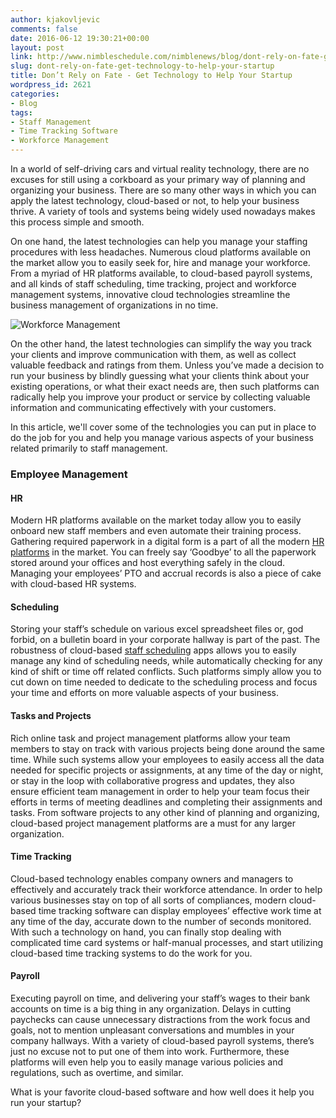 ```yaml
---
author: kjakovljevic
comments: false
date: 2016-06-12 19:30:21+00:00
layout: post
link: http://www.nimbleschedule.com/nimblenews/blog/dont-rely-on-fate-get-technology-to-help-your-startup/
slug: dont-rely-on-fate-get-technology-to-help-your-startup
title: Don’t Rely on Fate - Get Technology to Help Your Startup
wordpress_id: 2621
categories:
- Blog
tags:
- Staff Management
- Time Tracking Software
- Workforce Management
---
```


In a world of self-driving cars and virtual reality technology, there are no excuses for still using a corkboard as your primary way of planning and organizing your business. There are so many other ways in which you can apply the latest technology, cloud-based or not, to help your business thrive. A variety of tools and systems being widely used nowadays makes this process simple and smooth.

On one hand, the latest technologies can help you manage your staffing procedures with less headaches. Numerous cloud platforms available on the market allow you to easily seek for, hire and manage your workforce. From a myriad of HR platforms available, to cloud-based payroll systems, and all kinds of staff scheduling, time tracking, project and workforce management systems, innovative cloud technologies streamline the business management of organizations in no time.

![Workforce Management](http://www.nimbleschedule.com/wp-content/uploads/2016/06/Cut-that-Excel-sheet-in-half.jpg)  
  
  


On the other hand, the latest technologies can simplify the way you track your clients and improve communication with them, as well as  collect valuable feedback and ratings from them. Unless you’ve made a decision to run your business by blindly guessing what your clients think about your existing operations, or what their exact needs are, then such platforms can radically help you improve your product or service by collecting valuable information and communicating effectively with your customers.

In this article, we'll cover some of the technologies you can put in place to do the job for you and help you manage various aspects of your business related primarily to staff management.



### Employee Management





#### HR


Modern HR platforms available on the market today allow you to easily onboard new staff members and even automate their training process. Gathering required paperwork in a digital form is a part of all the modern [HR platforms](http://www.nimbleschedule.com/nimblenews/blog/perks-of-cloud-hr-management-technology/) in the market. You can freely say ‘Goodbye’ to all the paperwork stored around your offices and host everything safely in the cloud. Managing your employees’ PTO and accrual records is also a piece of cake with cloud-based HR systems.



#### Scheduling


Storing your staff’s schedule on various excel spreadsheet files or, god forbid, on a bulletin board in your corporate hallway is part of the past. The robustness of cloud-based [staff scheduling](http://www.nimbleschedule.com/) apps allows you to easily manage any kind of scheduling needs, while automatically checking for any kind of shift or time off related conflicts. Such platforms simply allow you to cut down on time needed to dedicate to the scheduling process and focus your time and efforts on more valuable aspects of your business.



#### Tasks and Projects


Rich online task and project management platforms allow your team members to stay on track with various projects being done around the same time. While such systems allow your employees to easily access all the data needed for specific projects or assignments, at any time of the day or night, or stay in the loop with collaborative progress and updates, they also ensure efficient team management in order to help your team focus their efforts in terms of meeting deadlines and completing their assignments and tasks. From software projects to any other kind of planning and organizing, cloud-based project management platforms are a must for any larger organization.



#### Time Tracking


Cloud-based technology enables company owners and managers to effectively and accurately track their workforce attendance. In order to help various businesses stay on top of all sorts of compliances, modern cloud-based time tracking software can display employees’ effective work time at any time of the day, accurate down to the number of seconds monitored. With such a technology on hand, you can finally stop dealing with complicated time card systems or half-manual processes, and start utilizing cloud-based time tracking systems to do the work for you.



#### Payroll


Executing payroll on time, and delivering your staff’s wages to their bank accounts on time is a big thing in any organization. Delays in cutting paychecks can cause unnecessary distractions from the work focus and goals, not to mention unpleasant conversations and mumbles in your company hallways. With a variety of cloud-based payroll systems, there’s just no excuse not to put one of them into work. Furthermore, these platforms will even help you to easily manage various policies and regulations, such as overtime, and similar.

What is your favorite cloud-based software and how well does it help you run your startup?

